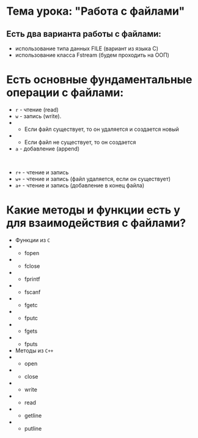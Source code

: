 # Тема урока: "Работа с файлами"

## Есть два варианта работы с файлами:
* использование типа данных FILE (вариант из языка С)
* использование класса Fstream (будем проходить на ООП)

# Есть основные фундаментальные операции с файлами:
* `r` - чтение (read) 
* `w` - запись (write). 
* * Если файл существует, то он удаляется и создается новый
* * Если файл не существует, то он создается
* `a` - добавление (append)

<br>

* `r+` - чтение и запись
* `w+` - чтение и запись (файл удаляется, если он существует)
* `a+` - чтение и запись (добавление в конец файла)

# Какие методы и функции есть у для взаимодействия с файлами?
* Функции из `С` 
* * fopen
* * fclose
* * fprintf
* * fscanf
* * fgetc
* * fputc
* * fgets
* * fputs
* Методы из `С++`
* * open
* * close
* * write
* * read
* * getline
* * putline